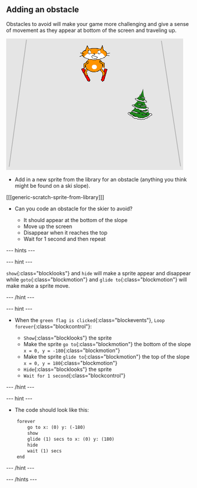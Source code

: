 ## Adding an obstacle

Obstacles to avoid will make your game more challenging and give a sense of movement as they appear at bottom of the screen and traveling up.

![obstacle](images/skier_obstacle.png)

+ Add in a new sprite from the library for an obstacle (anything you think might be found on a ski slope).

[[[generic-scratch-sprite-from-library]]]

+ Can you code an obstacle for the skier to avoid?

    + It should appear at the bottom of the slope
    + Move up the screen
    + Disappear when it reaches the top
    + Wait for 1 second and then repeat

--- hints ---

--- hint ---

`show`{:class="blocklooks"} and `hide` will make a sprite appear and disappear while `goto`{:class="blockmotion"} and `glide to`{:class="blockmotion"} will make make a sprite move.

--- /hint ---

--- hint ---

+ When the `green flag is clicked`{:class="blockevents"}, `Loop forever`{:class="blockcontrol"}:

    + `Show`{:class="blocklooks"} the sprite
    + Make the sprite `go to`{:class="blockmotion"} the bottom of the slope `x = 0, y = -180`{:class="blockmotion"}
    + Make the sprite `glide to`{:class="blockmotion"} the top of the slope `x = 0, y = 180`{:class="blockmotion"}
    + `Hide`{:class="blocklooks"} the sprite
    + `Wait for 1 second`{:class="blockcontrol"}

--- /hint ---

--- hint ---

+ The code should look like this:

```blocks
    forever 
        go to x: (0) y: (-180)
        show
        glide (1) secs to x: (0) y: (180)
        hide
        wait (1) secs
    end
```

--- /hint ---

--- /hints ---
